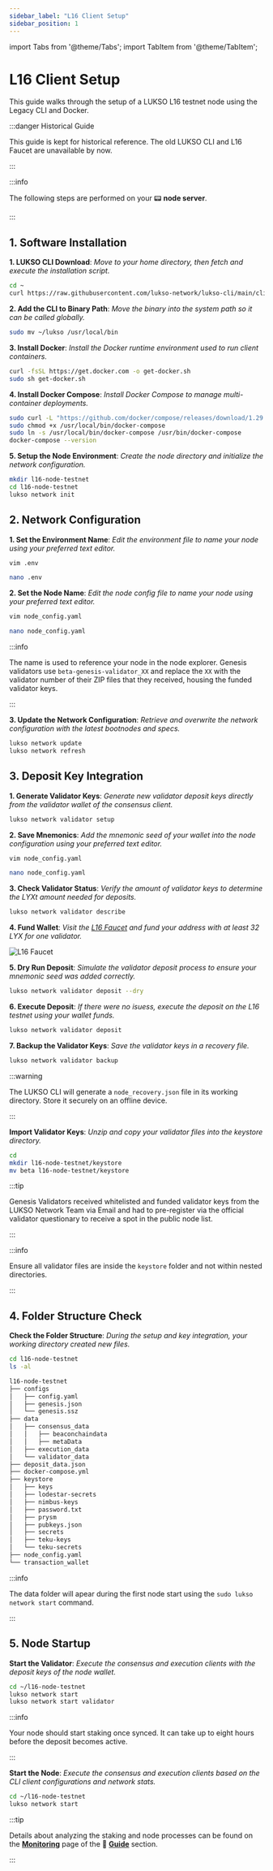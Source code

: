 ```yaml
---
sidebar_label: "L16 Client Setup"
sidebar_position: 1
---
```


import Tabs from '@theme/Tabs';
import TabItem from '@theme/TabItem';

# L16 Client Setup

This guide walks through the setup of a LUKSO L16 testnet node using the Legacy CLI and Docker.

:::danger Historical Guide

This guide is kept for historical reference. The old LUKSO CLI and L16 Faucet are unavailable by now.

:::

:::info

The following steps are performed on your 📟 **node server**.

:::

## 1. Software Installation

**1. LUKSO CLI Download**: _Move to your home directory, then fetch and execute the installation script._

```sh
cd ~
curl https://raw.githubusercontent.com/lukso-network/lukso-cli/main/cli_downloader.sh | bash
```

**2. Add the CLI to Binary Path**: _Move the binary into the system path so it can be called globally._

```sh
sudo mv ~/lukso /usr/local/bin
```

**3. Install Docker**: _Install the Docker runtime environment used to run client containers._

```sh
curl -fsSL https://get.docker.com -o get-docker.sh
sudo sh get-docker.sh
```

**4. Install Docker Compose**: _Install Docker Compose to manage multi-container deployments._

```sh
sudo curl -L "https://github.com/docker/compose/releases/download/1.29.2/docker-compose-$(uname -s)-$(uname -m)" -o /usr/local/bin/docker-compose
sudo chmod +x /usr/local/bin/docker-compose
sudo ln -s /usr/local/bin/docker-compose /usr/bin/docker-compose
docker-compose --version
```

**5. Setup the Node Environment**: _Create the node directory and initialize the network configuration._

```sh
mkdir l16-node-testnet
cd l16-node-testnet
lukso network init
```

## 2. Network Configuration

**1. Set the Environment Name**: _Edit the environment file to name your node using your preferred text editor._

<Tabs groupId="editor">
  <TabItem value="vim" label="Vim" default>

```sh
vim .env
```

</TabItem> <TabItem value="nano" label="Nano">

```sh
nano .env
```

</TabItem>
</Tabs>

**2. Set the Node Name**: _Edit the node config file to name your node using your preferred text editor._

<Tabs groupId="editor">
  <TabItem value="vim" label="Vim" default>

```sh
vim node_config.yaml
```

</TabItem> <TabItem value="nano" label="Nano">

```sh
nano node_config.yaml
```

</TabItem>
</Tabs>

:::info

The name is used to reference your node in the node explorer. Genesis validators use `beta-genesis-validator_XX` and replace the `XX` with the validator number of their ZIP files that they received, housing the funded validator keys.

:::

**3. Update the Network Configuration**: _Retrieve and overwrite the network configuration with the latest bootnodes and specs._

```sh
lukso network update
lukso network refresh
```

## 3. Deposit Key Integration

<Tabs groupId="validator">
  <TabItem value="regular" label="Regular Validators" default>

**1. Generate Validator Keys**: _Generate new validator deposit keys directly from the validator wallet of the consensus client._

```sh
lukso network validator setup
```

**2. Save Mnemonics**: _Add the mnemonic seed of your wallet into the node configuration using your preferred text editor._

<Tabs groupId="editor">
  <TabItem value="vim" label="Vim" default>

```sh
vim node_config.yaml
```

</TabItem> <TabItem value="nano" label="Nano">

```sh
nano node_config.yaml
```

</TabItem>
</Tabs>

**3. Check Validator Status**: _Verify the amount of validator keys to determine the LYXt amount needed for deposits._

```sh
lukso network validator describe
```

**4. Fund Wallet**: _Visit the [L16 Faucet](https://faucet.l16.lukso.network/) and fund your address with at least 32 LYX for one validator._

![L16 Faucet](/img/archive/l16_faucet.png)

**5. Dry Run Deposit**: _Simulate the validator deposit process to ensure your mnemonic seed was added correctly._

```sh
lukso network validator deposit --dry
```

**6. Execute Deposit**: _If there were no isuess, execute the deposit on the L16 testnet using your wallet funds._

```sh
lukso network validator deposit
```

**7. Backup the Validator Keys**: _Save the validator keys in a recovery file._

```sh
lukso network validator backup
```

:::warning

The LUKSO CLI will generate a `node_recovery.json` file in its working directory. Store it securely on an offline device.

:::

</TabItem> <TabItem value="genesis" label="Genesis Validators">

**Import Validator Keys**: _Unzip and copy your validator files into the keystore directory._

```sh
cd
mkdir l16-node-testnet/keystore
mv beta l16-node-testnet/keystore
```

:::tip

Genesis Validators received whitelisted and funded validator keys from the LUKSO Network Team via Email and had to pre-register via the official validator questionary to receive a spot in the public node list.

:::

:::info

Ensure all validator files are inside the `keystore` folder and not within nested directories.

:::

</TabItem> 
</Tabs>

## 4. Folder Structure Check

**Check the Folder Structure**: _During the setup and key integration, your working directory created new files._

```sh
cd l16-node-testnet
ls -al
```

```bash
l16-node-testnet
├── configs
│   ├── config.yaml
│   ├── genesis.json
│   └── genesis.ssz
├── data
│   ├── consensus_data
│   │   ├── beaconchaindata
│   │   ├── metaData
│   ├── execution_data
│   └── validator_data
├── deposit_data.json
├── docker-compose.yml
├── keystore
│   ├── keys
│   ├── lodestar-secrets
│   ├── nimbus-keys
│   ├── password.txt
│   ├── prysm
│   ├── pubkeys.json
│   ├── secrets
│   ├── teku-keys
│   └── teku-secrets
├── node_config.yaml
└── transaction_wallet
```

:::info

The data folder will apear during the first node start using the `sudo lukso network start` command.

:::

## 5. Node Startup

<Tabs>
<TabItem value="validator" label="Validator Node" default>

**Start the Validator**: _Execute the consensus and execution clients with the deposit keys of the node wallet._

```sh
cd ~/l16-node-testnet
lukso network start
lukso network start validator
```

:::info

Your node should start staking once synced. It can take up to eight hours before the deposit becomes active.

:::

</TabItem><TabItem value="regular" label="Regular Fullnode">

**Start the Node**: _Execute the consensus and execution clients based on the CLI client configurations and network stats._

```sh
cd ~/l16-node-testnet
lukso network start
```

</TabItem> 
</Tabs>

:::tip

Details about analyzing the staking and node processes can be found on the [**Monitoring**](/docs/guides/monitoring/software-preparation.md) page of the 📖 [**Guide**](/docs/guides/validator-setup/precautions.md) section.

:::
